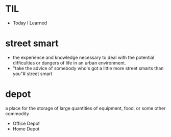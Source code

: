 # TIL
* Today I Learned

# street smart
* the experience and knowledge necessary to deal with the potential difficulties or dangers of life in an urban environment.
* "take the advice of somebody who's got a little more street smarts than you"# street smart

# depot
a place for the storage of large quantities of equipment, food, or some other commodity
* Office Depot
* Home Depot
